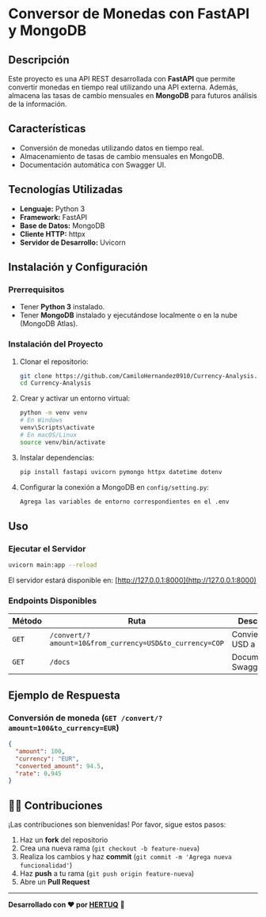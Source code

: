 # Conversor de Monedas con FastAPI y MongoDB

## Descripción
Este proyecto es una API REST desarrollada con **FastAPI** que permite convertir monedas en tiempo real utilizando una API externa. Además, almacena las tasas de cambio mensuales en **MongoDB** para futuros análisis de la información.

## Características
- Conversión de monedas utilizando datos en tiempo real.
- Almacenamiento de tasas de cambio mensuales en MongoDB.
- Documentación automática con Swagger UI.

## Tecnologías Utilizadas
- **Lenguaje:** Python 3
- **Framework:** FastAPI
- **Base de Datos:** MongoDB
- **Cliente HTTP:** httpx
- **Servidor de Desarrollo:** Uvicorn

## Instalación y Configuración
### Prerrequisitos
- Tener **Python 3** instalado.
- Tener **MongoDB** instalado y ejecutándose localmente o en la nube (MongoDB Atlas).

### Instalación del Proyecto
1. Clonar el repositorio:
   ```bash
   git clone https://github.com/CamiloHernandez0910/Currency-Analysis.git
   cd Currency-Analysis
   ```

2. Crear y activar un entorno virtual:
   ```bash
   python -m venv venv
   # En Windows
   venv\Scripts\activate
   # En macOS/Linux
   source venv/bin/activate
   ```

3. Instalar dependencias:
   ```bash
   pip install fastapi uvicorn pymongo httpx datetime dotenv
   ```

4. Configurar la conexión a MongoDB en `config/setting.py`:
   ```python
   Agrega las variables de entorno correspondientes en el .env
   ```

## Uso
### Ejecutar el Servidor
```bash
uvicorn main:app --reload
```
El servidor estará disponible en: [http://127.0.0.1:8000](http://127.0.0.1:8000)

### Endpoints Disponibles
| Método | Ruta | Descripción |
|---------|------|-------------|
| `GET` | `/convert/?amount=10&from_currency=USD&to_currency=COP` | Convierte 10 USD a COP |
| `GET` | `/docs` | Documentación Swagger |

## Ejemplo de Respuesta
### **Conversión de moneda** (`GET /convert/?amount=100&to_currency=EUR`)
```json
{
  "amount": 100,
  "currency": "EUR",
  "converted_amount": 94.5,
  "rate": 0.945
}
```

## 👨‍💻 Contribuciones
¡Las contribuciones son bienvenidas! Por favor, sigue estos pasos:
1. Haz un **fork** del repositorio
2. Crea una nueva rama (`git checkout -b feature-nueva`)
3. Realiza los cambios y haz **commit** (`git commit -m 'Agrega nueva funcionalidad'`)
4. Haz **push** a tu rama (`git push origin feature-nueva`)
5. Abre un **Pull Request**

---
**Desarrollado con ❤️ por [HERTUQ](https://github.com/CamiloHernandez0910)** 🚀


